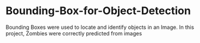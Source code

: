 # Bounding-Box-for-Object-Detection
Bounding Boxes were used to locate and identify objects in an Image. In this project, Zombies were correctly predicted from images

